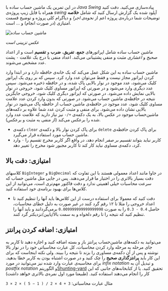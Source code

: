 در این تمرین یک ماشین حساب ساده با *Java Swing* پیاده‌سازی می‌کنید. دقت کنید همراه با فایل زیپ پروژه‌ی *swing* آپلود شده یک گزارش ارسال کنید که شامل **خلاصه‌** توضیحات شما درباره‌ی پروژه اعم از *نحوه‌ی اجرا* و  دیاگرام کلی پروژه و توضیح قسمت امتیازی (در صورت انجام) و ... است.

![ماشین حساب ساده](https://www.dropbox.com/s/zo7tzaycajt4vkw/calculator.jpg?dl=1)

*عکس تزیینی است*

ماشین حساب ساده شامل اپراتورهای **جمع**، **تفریق**، **ضرب** و **تقسیم** است و از اعداد *صحیح* و *اعشاری* مثبت و منفی پشتیبانی می‌کند. اعداد منفی با درج یک علامت `-` پشت عدد مشخص می‌شوند.

ماشین حساب ساده به این شکل عمل می‌کند که یک خانه‌ی حافظه دارد و در ابتدا وارد کردن اپراتور مجاز نیست و فقط می‌توان عدد وارد کرد. سپس که بر روی یک اپراتور کلیک می‌شود، عدد موجود در نوار بالایی پاک شده، و در حافظه ذخیره می‌شود. سپس عدد دیگری وارد می‌شود و در صورتی که اپراتور مساوی کلیک شود، خروجی در نوار بالایی نمایش داده می‌شود. در صورتی که اپراتور دیگری کلیک شود، خروجی جایگزین نتیجه در حافظه‌ی ماشین حساب می‌شود. در صورتی که بدون وارد کردن عدد علامت مساوی کلیک شود، عدد موجود در حافظه‌ی ماشین حساب  از حافظه پاک می‌شود در نوار بالایی نشان داده‌ می‌شود. برای منفی و مثبت‌ کردن عدد شما علاوه بر دکمه‌های ماشین‌حساب موجود در عکس بالا، به یک دکمه‌ی `+/-` نیز نیاز دارید که علامت عدد وارد شده را برعکس می‌کند (از منفی به مثبت و برعکس).

- دکمه‌ی `clear` برای پاک کردن نوار بالا و دکمه‌ی `delete` برای پاک کردن حافظه‌ی ماشین حساب مورد استفاده قرار می‌گیرد.
- کاربر نباید بتواند *تقسیم بر صفر* انجام دهد، در واقع اگر کاربر مخرج تقسیم را ۰ وارد کرد، دکمه‌ی مساوی نباید کار کند تا کاربر مجبور شود مخرج را تغییر دهد.

## امتیازی: دقت بالا
کلاسهای `BigInteger` و `BigDecimal` در جاوا مانند اعداد معمولی هستند با این تفاوت که دقت بسیار بالاتری را در اختیار ما قرار می‌دهند. پس در جایی مثل ماشین حساب که سرعت محاسبات خیلی اهمیتی ندارد و دقت فاکتور مهم‌تری است، می‌توانید از این کلاس‌ها برای بهبود برنامه‌ی خود استفاده کنید.

- دقت کنید که معمولا برای استفاده درست از این کلاس‌ها باید آنها را تنظیم کنید تا اعداد خروجی را مثلا تا ۱۲ رقم گرد کنند در غیر صورت به دلیل خطای محاسبات، حاصل `0.4 - 0.3` را به صورت `0.009999999999999998` برمی‌گردانند و باید آنها را تنظیم کنید که نتیجه را تا رقم دلخواه و به سمت بالا/پایین/نزدیکتر گرد کنند.

## امتیازی: اضافه کردن پرانتز
می‌توانید به دکمه‌های ماشین‌حساب پرانتز باز و بسته اضافه کنید و اجازه دهید تا کاربر به جای مرحله به مرحله وارد کردن محاسبات، کل عبارت محاسباتی خود را در نوار بالا نوشته و پس از آن دکمه‌ی مساوری را بزند تا نتیجه را ببیند. ولی نکته اینجاست که برای این کار باید **پرانتزگذاری صحیح** را چک کنید و در صورت اشتباه بودن به کاربر خطا بدهید. برای محاسبه‌ی عبارت وارد شده نیز می‌توانید در مورد *infix notation* و تبدیل آن به *postfix notation* و الگوریتم[Shunting-yard](https://en.wikipedia.org/wiki/Shunting-yard_algorithm) تحقیق کنید. یا از کتابخانه‌های جانبی که این کار را انجام می‌دهند استفاده کنید. (طبیعتا مورد اول نمره‌ی بالاتری خواهد داشت)

مثال عبارت محاسباتی: `3 + 4 × 2 / ( 1 − 5 ) × 2 × 3`